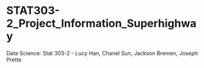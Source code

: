 # STAT303-2_Project_Information_Superhighway
Data Science: Stat 303-2 - Lucy Han, Chanel Sun, Jackson Bremen, Joseph Prette
